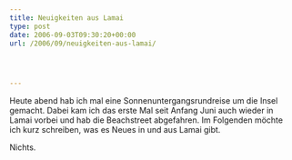 ```yaml
---
title: Neuigkeiten aus Lamai
type: post
date: 2006-09-03T09:30:20+00:00
url: /2006/09/neuigkeiten-aus-lamai/




---
```

Heute abend hab ich mal eine Sonnenuntergangsrundreise um die Insel gemacht. Dabei kam ich das erste Mal seit Anfang Juni auch wieder in Lamai vorbei und hab die Beachstreet abgefahren. Im Folgenden möchte ich kurz schreiben, was es Neues in und aus Lamai gibt.

Nichts.
